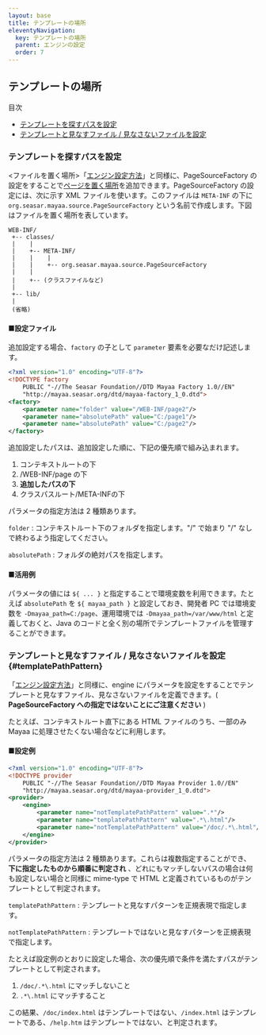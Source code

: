```yaml
---
layout: base
title: テンプレートの場所
eleventyNavigation:
  key: テンプレートの場所
  parent: エンジンの設定
  order: 7
---
```


## テンプレートの場所

<div class="toc">
<a id="toc" name="toc">目次</a>
<ul>
<li><a href="#pageSourceFactory">テンプレートを探すパスを設定</a></li>
<li><a href="#templatePathPattern">テンプレートと見なすファイル / 見なさないファイルを設定</a></li>
</ul>
</div>

<h3><a name="pageSourceFactory"></a>テンプレートを探すパスを設定</h3>

<ファイルを置く場所>「<a href="/docs/settings/">エンジン設定方法</a>」と同様に、PageSourceFactory の設定をすることで<a href="deploy.html">ページを置く場所</a>を追加できます。PageSourceFactory の設定には、次に示す XML ファイルを使います。このファイルは `META-INF` の下に `org.seasar.mayaa.source.PageSourceFactory` という名前で作成します。下図はファイルを置く場所を表しています。
```
WEB-INF/
 +-- classes/
 |    |
 |    +-- META-INF/
 |    |    |
 |    |    +-- org.seasar.mayaa.source.PageSourceFactory
 |    |
 |    +-- (クラスファイルなど)
 |
 +-- lib/
 |
 (省略)
```

#### ■設定ファイル

追加設定する場合、`factory` の子として `parameter` 要素を必要なだけ記述します。


```xml {data-filename=org.seasar.mayaa.source.PageSourceFactory}
<?xml version="1.0" encoding="UTF-8"?>
<!DOCTYPE factory
    PUBLIC "-//The Seasar Foundation//DTD Mayaa Factory 1.0//EN"
    "http://mayaa.seasar.org/dtd/mayaa-factory_1_0.dtd">
<factory>
    <parameter name="folder" value="/WEB-INF/page2"/>
    <parameter name="absolutePath" value="C:/page1"/>
    <parameter name="absolutePath" value="C:/page2"/>
</factory>
```
追加設定したパスは、追加設定した順に、下記の優先順で組み込まれます。

1. コンテキストルートの下
1. /WEB-INF/page の下
1.  **追加したパスの下** 
1. クラスパスルート/META-INFの下


パラメータの指定方法は 2 種類あります。

`folder`
: コンテキストルート下のフォルダを指定します。"/" で始まり "/" なしで終わるよう指定してください。

`absolutePath`
: フォルダの絶対パスを指定します。


#### ■活用例

パラメータの値には `${ ... }` と指定することで環境変数を利用できます。たとえば `absolutePath` を `${ mayaa_path }` と設定しておき、開発者 PC では環境変数を `-Dmayaa_path=C:/page`、運用環境では `-Dmayaa_path=/var/www/html` と定義しておくと、Java のコードと全く別の場所でテンプレートファイルを管理することができます。



### テンプレートと見なすファイル / 見なさないファイルを設定 {#templatePathPattern}

「[エンジン設定方法](/docs/settings/)」と同様に、engine にパラメータを設定をすることでテンプレートと見なすファイル、見なさないファイルを定義できます。( **PageSourceFactory への指定ではないことにご注意ください** )

たとえば、コンテキストルート直下にある HTML ファイルのうち、一部のみ Mayaa に処理させたくない場合などに利用します。


#### ■設定例

```xml {data-filename=org.seasar.mayaa.provider.ServiceProvider}
<?xml version="1.0" encoding="UTF-8"?>
<!DOCTYPE provider
    PUBLIC "-//The Seasar Foundation//DTD Mayaa Provider 1.0//EN"
    "http://mayaa.seasar.org/dtd/mayaa-provider_1_0.dtd">
<provider>
    <engine>
        <parameter name="notTemplatePathPattern" value=".*"/>
        <parameter name="templatePathPattern" value=".*\.html"/>
        <parameter name="notTemplatePathPattern" value="/doc/.*\.html"/>
    </engine>
</provider>
```

パラメータの指定方法は 2 種類あります。これらは複数指定することができ、 **下に指定したものから順番に判定され** 、どれにもマッチしないパスの場合は何も設定しない場合と同様に mime-type で HTML と定義されているものがテンプレートとして判定されます。

`templatePathPattern`
: テンプレートと見なすパターンを正規表現で指定します。

`notTemplatePathPattern`
: テンプレートではないと見なすパターンを正規表現で指定します。

たとえば設定例のとおりに設定した場合、次の優先順で条件を満たすパスがテンプレートとして判定されます。

1. `/doc/.*\.html` にマッチしないこと
2. `.*\.html` にマッチすること

この結果、`/doc/index.html` はテンプレートではない、`/index.html` はテンプレートである、`/help.htm` はテンプレートではない、と判定されます。
